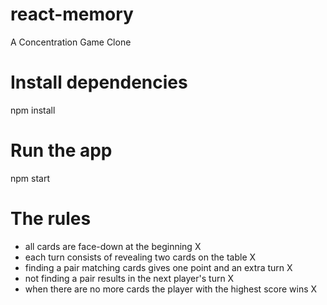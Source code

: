 # react-memory
A Concentration Game Clone

Install dependencies
===
npm install

Run the app
===
npm start



The rules
===
- all cards are face-down at the beginning X
- each turn consists of revealing two cards on the table X
- finding a pair matching cards gives one point and an extra turn X
- not finding a pair results in the next player's turn X
- when there are no more cards the player with the highest score wins X
